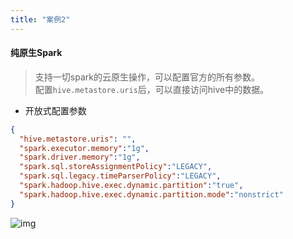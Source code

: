 ```yaml
---
title: "案例2"
---
```


#### 纯原生Spark

> 支持一切spark的云原生操作，可以配置官方的所有参数。<br/>
> 配置`hive.metastore.uris`后，可以直接访问hive中的数据。

- 开放式配置参数

```json
{
  "hive.metastore.uris": "",
  "spark.executor.memory":"1g",
  "spark.driver.memory":"1g",
  "spark.sql.storeAssignmentPolicy":"LEGACY",
  "spark.sql.legacy.timeParserPolicy":"LEGACY",
  "spark.hadoop.hive.exec.dynamic.partition":"true",
  "spark.hadoop.hive.exec.dynamic.partition.mode":"nonstrict"
}
```

![img](https://img.isxcode.com/picgo/20230527154421.png)